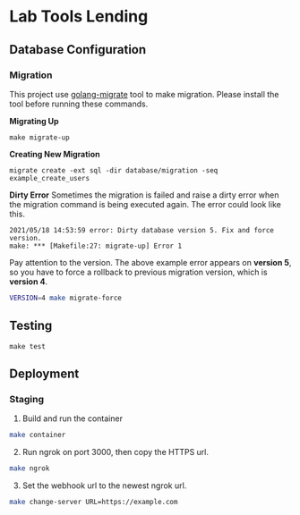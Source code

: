 # Lab Tools Lending
## Database Configuration
### Migration
This project use [golang-migrate](https://github.com/golang-migrate/migrate) tool to make migration. Please install the tool before running these commands.

**Migrating Up**
```
make migrate-up
```

**Creating New Migration**
```
migrate create -ext sql -dir database/migration -seq example_create_users
```

**Dirty Error**
Sometimes the migration is failed and raise a dirty error when the migration command is being executed again. The error could look like this.
```log
2021/05/18 14:53:59 error: Dirty database version 5. Fix and force version.
make: *** [Makefile:27: migrate-up] Error 1
```

Pay attention to the version. The above example error appears on **version 5**, so you have to force a rollback to previous migration version, which is **version 4**.
```bash
VERSION=4 make migrate-force
```

## Testing
```
make test
```

## Deployment
### Staging
1. Build and run the container
```bash
make container
```
2. Run ngrok on port 3000, then copy the HTTPS url.
  ```bash
  make ngrok
  ```
3. Set the webhook url to the newest ngrok url.
  ```bash
  make change-server URL=https://example.com
  ```